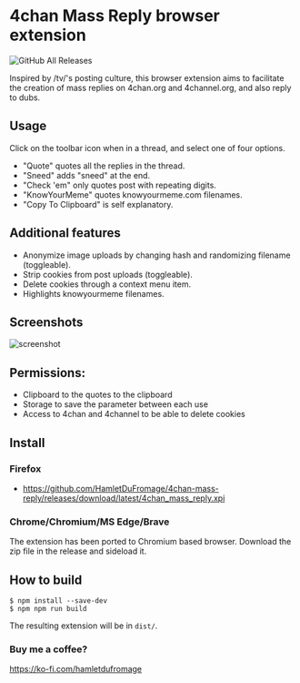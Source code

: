 # 4chan Mass Reply browser extension
<img alt="GitHub All Releases" src="https://img.shields.io/github/downloads/HamletDuFromage/4chan-mass-quote/total">

Inspired by /tv/'s posting culture, this browser extension aims to facilitate the creation of mass replies on 4chan.org and 4channel.org, and also reply to dubs.

## Usage
Click on the toolbar icon when in a thread, and select one of four options.

- "Quote" quotes all the replies in the thread.
- "Sneed" adds "sneed" at the end.
- "Check 'em" only quotes post with repeating digits.
- "KnowYourMeme" quotes knowyourmeme.com filenames.
- "Copy To Clipboard" is self explanatory.

## Additional features
- Anonymize image uploads by changing hash and randomizing filename (toggleable).
- Strip cookies from post uploads (toggleable).
- Delete cookies through a context menu item.
- Highlights knowyourmeme filenames.

## Screenshots
![screenshot](https://user-images.githubusercontent.com/61667930/140670643-ab781714-92ed-4840-8256-c0fe3bd9de3c.png)

## Permissions:
- Clipboard to the quotes to the clipboard 
- Storage to save the parameter between each use 
- Access to 4chan and 4channel to be able to delete cookies

## Install
### Firefox
- https://github.com/HamletDuFromage/4chan-mass-reply/releases/download/latest/4chan_mass_reply.xpi

### Chrome/Chromium/MS Edge/Brave
The extension has been ported to Chromium based browser. Download the zip file in the release and sideload it. 

## How to build
```
$ npm install --save-dev
$ npm npm run build
```
The resulting extension will be in `dist/`.

### Buy me a coffee?
https://ko-fi.com/hamletdufromage
